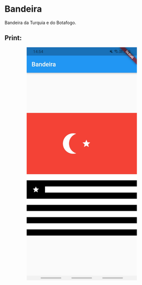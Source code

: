 # Bandeira
Bandeira da Turquia e do Botafogo.

## Print:

<p align="center">
  <img width="360" height="760" src="images/Bandeira.jpg">
</p>
